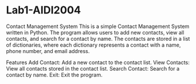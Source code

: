 # Lab1-AIDI2004
Contact Management System
This is a simple Contact Management System written in Python. The program allows users to add new contacts, view all contacts, and search for a contact by name. The contacts are stored in a list of dictionaries, where each dictionary represents a contact with a name, phone number, and email address.

Features
Add Contact: Add a new contact to the contact list.
View Contacts: View all contacts stored in the contact list.
Search Contact: Search for a contact by name.
Exit: Exit the program.

